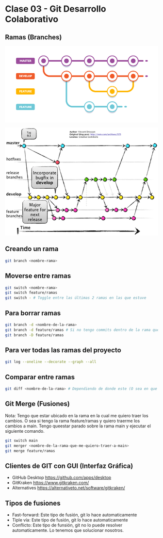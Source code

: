 # Clase 03 - Git Desarrollo Colaborativo

## Ramas (Branches)

![estructuras-ramas](_ref/basica.png)

![Alt text](_ref/avanzada.png)

## Creando un rama

```sh
git branch <nombre-rama>
```

## Moverse entre ramas

```sh
git switch <nombre-rama>
git switch feature/ramas
git switch - # Toggle entre las últimas 2 ramas en las que estuve
```

## Para borrar ramas

```sh
git branch -d <nombre-de-la-rama> 
git branch -d feature/ramas # Si no tengo commits dentro de la rama que no fueron fusionados o estan en otra rama. Me va a pedir confirmación de borrado porque si la borra pierdo la información de los commits que no están disponible en las otras ramas
git branch -D feature/ramas
```

## Para ver todas las ramas del proyecto

```sh
git log --oneline --decorate --graph --all
```

## Comparar entre ramas

```sh
git diff <nombre-de-la-rama> # Dependiendo de donde este (O sea en que rama tenga activa) es lo que me va a mostrar el git diff
```

## Git Merge (Fusiones)

Nota: Tengo que estar ubicado en la rama en la cual me quiero traer los cambios. O sea si tengo la rama feature/ramas y quiero traerme los cambios a main. Tengo queestar parado sobre la rama main y ejecutar el siguiente comando.

```sh
git switch main
git merger <nombre-de-la-rama-que-me-quiero-traer-a-main>
git merge feature/ramas
```

## Clientes de GIT con GUI (Interfaz Gráfica)

* GitHub Desktop <https://github.com/apps/desktop>
* GitKraken <https://www.gitkraken.com/>
* Alternatives <https://alternativeto.net/software/gitkraken/>

## Tipos de fusiones

* Fast-forward: Este tipo de fusión, git lo hace automaticamente
* Tiple vía: Este tipo de fusión, git lo hace automaticamente
* Conflicto: Este tipo de funsión, git no lo puede resolver automaticamente. Lo tenemos que solucionar nosotros.






